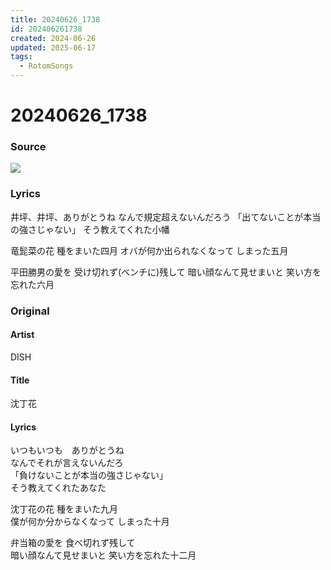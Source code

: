 ```yaml
---
title: 20240626_1738
id: 202406261738
created: 2024-06-26
updated: 2025-06-17
tags:
  - RotomSongs
---
```

# 20240626_1738

### Source

![](https://x.com/Starlystrongest/status/1805883216621937090)

### Lyrics

井坪、井坪、ありがとうね
なんで規定超えないんだろう
「出てないことが本当の強さじゃない」
そう教えてくれた小幡

竜髭菜の花
種をまいた四月
オバが何か出られなくなって
しまった五月

平田勝男の愛を
受け切れず(ベンチに)残して
暗い顔なんて見せまいと
笑い方を忘れた六月

### Original

#### Artist

DISH

#### Title

沈丁花

#### Lyrics

いつもいつも　ありがとうね  
なんでそれが言えないんだろ  
「負けないことが本当の強さじゃない」  
そう教えてくれたあなた  
  
沈丁花の花
種をまいた九月  
僕が何か分からなくなって
しまった十月  

弁当箱の愛を
食べ切れず残して  
暗い顔なんて見せまいと
笑い方を忘れた十二月  

